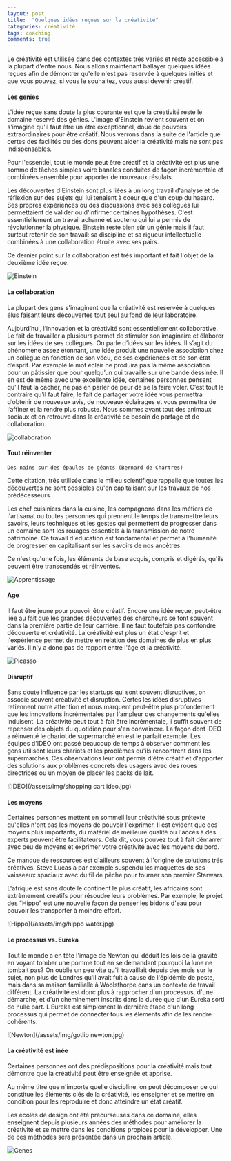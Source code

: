 ```yaml
---
layout: post
title:  "Quelques idées reçues sur la créativité"
categories: créativité
tags: coaching
comments: true
---
```


Le créativité est utilisée dans des contextes trés variés et reste accessible à la plupart d'entre nous. Nous allons maintenant ballayer quelques idées reçues afin de démontrer qu'elle n'est pas reservée à quelques initiés et que vous pouvez, si vous le souhaitez, vous aussi devenir créatif.

#### Les genies
L'idée reçue sans doute la plus courante est que la créativité reste le domaine reservé des génies. L'image d'Einstein revient souvent et on s'imagine qu'il faut être un être exceptionnel, doué de pouvoirs extraordinaires pour être créatif.
Nous verrons dans la suite de l'article que certes des facilités ou des dons peuvent aider la créativité mais ne sont pas indispensables.

Pour l'essentiel, tout le monde peut être créatif et la créativité est plus une somme de tâches simples voire banales conduites de façon incrémentale et combinées ensemble pour apporter de nouveaux résulats.

Les découvertes d'Einstein sont plus liées à un long travail d'analyse et de réflexion sur des sujets qui lui tenaient à coeur que d'un coup du hasard. Ses propres expériences ou des discussions avec ses collègues lui permettaient de valider ou d'infirmer certaines hypothèses. C'est essentiellement un travail acharné et soutenu qui lui a permis de révolutionner la physique.
Einstein reste bien sûr un génie mais il faut surtout retenir de son travail: sa discipline et sa rigueur intellectuelle combinées à une collaboration étroite avec ses pairs.

Ce dernier point sur la collaboration est trés important et fait l'objet de la deuxième idée reçue.

![Einstein](/assets/img/einstein.jpg)

#### La collaboration

La plupart des gens s'imaginent que la créativité est reservée à quelques élus faisant leurs découvertes tout seul au fond de leur laboratoire.

Aujourd’hui, l’innovation et la créativité sont essentiellement collaborative. Le fait de travailler à plusieurs permet de stimuler son imaginaire et élaborer sur les idées de ses collègues.
On parle d’idées sur les idées. Il s’agit du phénomène assez étonnant, une idée produit une nouvelle association chez un collègue en fonction de son vécu, de ses expériences et de son état d’esprit. Par exemple le mot éclair ne produira pas la même association pour un pâtissier que pour quelqu’un qui travaille sur une bande dessinée.
Il en est de même avec une excellente idée, certaines personnes pensent qu’il faut la cacher, ne pas en parler de peur de se la faire voler. C’est tout le contraire qu’il faut faire, le fait de partager votre idée vous permettra d’obtenir de nouveaux avis, de nouveaux éclairages et vous permettra de l’affiner et la rendre plus robuste.
Nous sommes avant tout des animaux sociaux et on retrouve dans la créativité ce besoin de partage et de collaboration.

![collaboration](/assets/img/open-collaboration-space.jpg)


#### Tout réinventer

```
Des nains sur des épaules de géants (Bernard de Chartres)
```

Cette citation, trés utilisée dans le milieu scientifique rappelle que toutes les découvertes ne sont possibles qu'en capitalisant sur les travaux de nos prédécesseurs.

Les chef cuisiniers dans la cuisine, les compagnons dans les métiers de l'artisanat ou toutes personnes qui prennent le temps de transmettre leurs savoirs, leurs techniques et les gestes qui permettent de progresser dans un domaine sont les rouages essentiels à la transmission de notre patrimoine. Ce travail d'éducation est fondamental et permet à l'humanité de progresser en capitalisant sur les savoirs de nos ancètres.

Ce n'est qu'une fois, les éléments de base acquis, compris et digérés, qu'ils peuvent être transcendés et réinventés.

![Apprentissage](/assets/img/sculture.png)

#### Age
Il faut être jeune pour pouvoir être créatif. Encore une idée reçue, peut-être liée au fait que les grandes découvertes des chercheurs se font souvent dans la première partie de leur carrière.
Il ne faut toutefois pas confondre découverte et créativité. La créativité est plus un état d'esprit et l'expérience permet de mettre en relation des domaines de plus en plus variés. Il n'y a donc pas de rapport entre l'âge et la créativité.

![Picasso](/assets/img/picasso.jpg)

#### Disruptif
Sans doute influencé par les startups qui sont souvent disruptives, on associe souvent créativité et disruption. Certes les idées disruptives retiennent notre attention et nous marquent peut-être plus profondement que les innovations incrémentales par l'ampleur des changements qu'elles induisent.
La créativité peut tout à fait être incrémentale, il suffit souvent de repenser des objets du quotidien pour s'en convaincre.
La façon dont IDEO a réinventé le chariot de supermarché en est le parfait exemple. Les équipes d'IDEO ont passé beaucoup de temps à observer comment les gens utilisent leurs chariots et les problèmes qu'ils rencontrent dans les supermarchés. Ces observations leur ont permis d'être créatif et d'apporter des solutions aux problèmes concrets des usagers avec des roues directrices ou un moyen de placer les packs de lait.

![IDEO](/assets/img/shopping cart ideo.jpg)

#### Les moyens
Certaines personnes mettent en sommeil leur créativité sous prétexte qu'elles n'ont pas les moyens de pouvoir l'exprimer.
Il est évident que des moyens plus importants, du matériel de meilleure qualité ou l'accés à des experts peuvent être facilitateurs. Cela dit, vous pouvez tout à fait démarrer avec peu de moyens et exprimer votre créativité avec les moyens du bord.

Ce manque de ressources est d'ailleurs souvent à l'origine de solutions trés créatives.
Steve Lucas a par exemple suspendu les maquettes de ses vaisseaux spaciaux avec du fil de pêche pour tourner son premier Starwars.

L'afrique est sans doute le continent le plus créatif, les africains sont extrèmement créatifs pour résoudre leurs problèmes. Par exemple, le projet des "Hippo" est une nouvelle façon de penser les bidons d'eau pour pouvoir les transporter à moindre effort.

![Hippo](/assets/img/hippo water.jpg)


#### Le processus vs. Eureka
Tout le monde a en tête l'image de Newton qui déduit les lois de la gravité en voyant tomber une pomme tout en se demandant pourquoi la lune ne tombait pas?
On oublie un peu vite qu'il travaillait depuis des mois sur le sujet, non plus de Londres qu'il avait fuit à cause de l'épidémie de peste, mais dans sa maison familialle à Woolsthorpe dans un contexte de travail différent. La créativité est donc plus à rapprocher d'un processus, d'une démarche, et d'un cheminement inscrits dans la durée que d'un Eureka sorti de nulle part.
L'Eureka est simplement la dernière étape d'un long processus qui permet de connecter tous les éléménts afin de les rendre cohérents.

![Newton](/assets/img/gotlib newton.jpg)

#### La créativité est inée
Certaines personnes ont des prédispositions pour la créativité mais tout démontre que la créativité peut être enseignée et apprise.

Au même titre que n'importe quelle discipline, on peut décomposer ce qui constitue les éléments clés de la créativité, les enseigner et se mettre en condition pour les reproduire et donc atteindre un état créatif.

Les écoles de design ont été précurseuses dans ce domaine, elles enseignent depuis plusieurs années des méthodes pour améliorer la créativité et se mettre dans les conditions propices pour la développer. Une de ces méthodes sera présentée dans un prochain article.

![Genes](/assets/img/genes.jpg)
